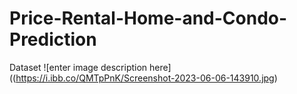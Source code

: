 # Price-Rental-Home-and-Condo-Prediction
Dataset
![enter image description here]((https://i.ibb.co/QMTpPnK/Screenshot-2023-06-06-143910.jpg)

